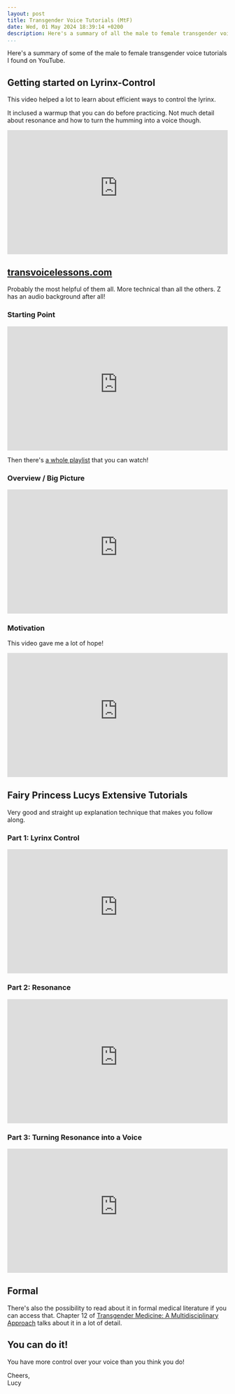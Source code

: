 ```yaml
---
layout: post
title: Transgender Voice Tutorials (MtF)
date: Wed, 01 May 2024 18:39:14 +0200
description: Here's a summary of all the male to female transgender voice tutorials I found on YouTube
...
```


Here's a summary of some of the male to female transgender voice tutorials I found on YouTube.

## Getting started on Lyrinx-Control

This video helped a lot to learn about efficient ways to control the lyrinx.

It inclused a warmup that you can do before practicing. Not much detail about resonance and how to turn the humming into a voice though.

<iframe style="aspect-ratio: 16 / 9; width: 100%;" src="https://www.youtube-nocookie.com/embed/610XcjG2jms?si=XpjvyTAIrLqYuOBL" title="YouTube video player" frameborder="0" allow="accelerometer; autoplay; clipboard-write; encrypted-media; gyroscope; picture-in-picture; web-share" referrerpolicy="strict-origin-when-cross-origin" allowfullscreen></iframe>

## [transvoicelessons.com](https://www.transvoicelessons.com/)

Probably the most helpful of them all.
More technical than all the others.
Z has an audio background after all!

### Starting Point

<iframe style="aspect-ratio: 16 / 9; width: 100%;" src="https://www.youtube-nocookie.com/embed/BfCS01MkbIY?si=jVT7bm8UeVpKWbQp" title="YouTube video player" frameborder="0" allow="accelerometer; autoplay; clipboard-write; encrypted-media; gyroscope; picture-in-picture; web-share" referrerpolicy="strict-origin-when-cross-origin" allowfullscreen></iframe>

Then there's [a whole playlist](https://www.youtube.com/playlist?list=PLYJkVI7LLpknvBww07jnsxbz-_Lkynsry) that you can watch!

### Overview / Big Picture

<iframe style="aspect-ratio: 16 / 9; width: 100%;" src="https://www.youtube-nocookie.com/embed/gZWQ7MICbDY?si=ppMA-itdpWSCVhL1" title="YouTube video player" frameborder="0" allow="accelerometer; autoplay; clipboard-write; encrypted-media; gyroscope; picture-in-picture; web-share" referrerpolicy="strict-origin-when-cross-origin" allowfullscreen></iframe>

### Motivation

This video gave me a lot of hope!

<iframe style="aspect-ratio: 16 / 9; width: 100%;" src="https://www.youtube-nocookie.com/embed/2txYhkmhVts?si=ZtlKR6ewxihQa3ms" title="YouTube video player" frameborder="0" allow="accelerometer; autoplay; clipboard-write; encrypted-media; gyroscope; picture-in-picture; web-share" referrerpolicy="strict-origin-when-cross-origin" allowfullscreen></iframe>

## Fairy Princess Lucys Extensive Tutorials

Very good and straight up explanation technique that makes you follow along.

### Part 1: Lyrinx Control

<iframe style="aspect-ratio: 16 / 9; width: 100%;" src="https://www.youtube-nocookie.com/embed/5aCDuzN0lds?si=uZpvHcp0LeSh9diM" title="YouTube video player" frameborder="0" allow="accelerometer; autoplay; clipboard-write; encrypted-media; gyroscope; picture-in-picture; web-share" referrerpolicy="strict-origin-when-cross-origin" allowfullscreen></iframe>

### Part 2: Resonance

<iframe style="aspect-ratio: 16 / 9; width: 100%;" src="https://www.youtube-nocookie.com/embed/vHotvfK9PHk?si=ll3hgVuwHahn1T-n" title="YouTube video player" frameborder="0" allow="accelerometer; autoplay; clipboard-write; encrypted-media; gyroscope; picture-in-picture; web-share" referrerpolicy="strict-origin-when-cross-origin" allowfullscreen></iframe>

### Part 3: Turning Resonance into a Voice

<iframe style="aspect-ratio: 16 / 9; width: 100%;" src="https://www.youtube-nocookie.com/embed/4xHVkYWciuE?si=mtrGiEQUSiu3UHPg" title="YouTube video player" frameborder="0" allow="accelerometer; autoplay; clipboard-write; encrypted-media; gyroscope; picture-in-picture; web-share" referrerpolicy="strict-origin-when-cross-origin" allowfullscreen></iframe>

## Formal

There's also the possibility to read about it in formal medical literature if you can access that.
Chapter 12 of [Transgender Medicine: A Multidisciplinary Approach](https://doi.org/10.1007/978-3-030-05683-4) talks about it in a lot of detail.

## You can do it!

You have more control over your voice than you think you do!

Cheers,<br>
Lucy
